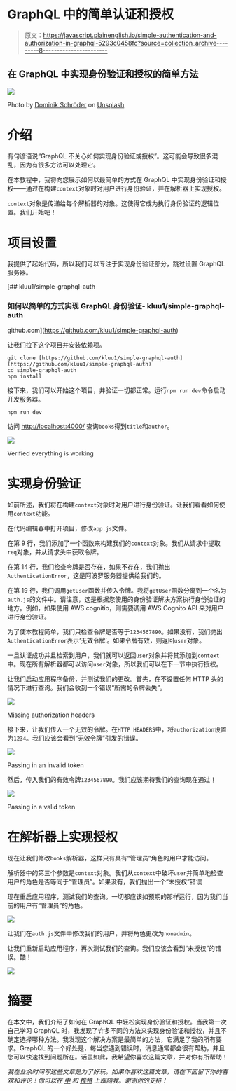 # GraphQL 中的简单认证和授权

> 原文：<https://javascript.plainenglish.io/simple-authentication-and-authorization-in-graphql-5293c0458fc?source=collection_archive---------8----------------------->

## 在 GraphQL 中实现身份验证和授权的简单方法

![](img/b43f37fd254e82fd2a44eefe840d0ae5.png)

Photo by [Dominik Schröder](https://unsplash.com/@wirhabenzeit?utm_source=medium&utm_medium=referral) on [Unsplash](https://unsplash.com?utm_source=medium&utm_medium=referral)

# 介绍

有句谚语说“GraphQL 不关心如何实现身份验证或授权”。这可能会导致很多混乱，因为有很多方法可以处理它。

在本教程中，我将向您展示如何以最简单的方式在 GraphQL 中实现身份验证和授权——通过在构建`context`对象时对用户进行身份验证，并在解析器上实现授权。

`context`对象是传递给每个解析器的对象。这使得它成为执行身份验证的逻辑位置。我们开始吧！

# 项目设置

我提供了起始代码，所以我们可以专注于实现身份验证部分，跳过设置 GraphQL 服务器。

[](https://github.com/kluu1/simple-graphql-auth) [## kluu1/simple-graphql-auth

### 如何以简单的方式实现 GraphQL 身份验证- kluu1/simple-graphql-auth

github.com](https://github.com/kluu1/simple-graphql-auth) 

让我们拉下这个项目并安装依赖项。

```
git clone [https://github.com/kluu1/simple-graphql-auth](https://github.com/kluu1/simple-graphql-auth)
cd simple-graphql-auth
npm install
```

接下来，我们可以开始这个项目，并验证一切都正常。运行`npm run dev`命令启动开发服务器。

```
npm run dev
```

访问 [http://localhost:4000/](http://localhost:4000/) 查询`books`得到`title`和`author`。

![](img/15d1f25cf90582d5d5240c340141dab8.png)

Verified everything is working

# 实现身份验证

如前所述，我们将在构建`context`对象时对用户进行身份验证。让我们看看如何使用`context`功能。

在代码编辑器中打开项目，修改`app.js`文件。

在第 9 行，我们添加了一个函数来构建我们的`context`对象。我们从请求中提取`req`对象，并从请求头中获取令牌。

在第 14 行，我们检查令牌是否存在，如果不存在，我们抛出`AuthenticationError`，这是阿波罗服务器提供给我们的。

在第 19 行，我们调用`getUser`函数并传入令牌。我将`getUser`函数分离到一个名为`auth.js`的文件中。请注意，这是根据您使用的身份验证解决方案执行身份验证的地方。例如，如果使用 AWS cognitio，则需要调用 AWS Cognito API 来对用户进行身份验证。

为了使本教程简单，我们只检查令牌是否等于`1234567890`。如果没有，我们抛出`AuthenticationError`表示‘无效令牌’。如果令牌有效，则返回`user`对象。

一旦认证成功并且检索到用户，我们就可以返回`user`对象并将其添加到`context`中。现在所有解析器都可以访问`user`对象，所以我们可以在下一节中执行授权。

让我们启动应用程序备份，并测试我们的更改。首先，在不设置任何 HTTP 头的情况下进行查询。我们会收到一个错误“所需的令牌丢失”。

![](img/477ef8c0ef55c1f0807c2bd85f5f0329.png)

Missing authorization headers

接下来，让我们传入一个无效的令牌。在`HTTP HEADERS`中，将`authorization`设置为`1234`。我们应该会看到“无效令牌”引发的错误。

![](img/c4a209a3fc2ebb428a0423715d1ad8f6.png)

Passing in an invalid token

然后，传入我们的有效令牌`1234567890`。我们应该期待我们的查询现在通过！

![](img/28cfc85394d77c93fb2e93d40297689e.png)

Passing in a valid token

# 在解析器上实现授权

现在让我们修改`books`解析器，这样只有具有“管理员”角色的用户才能访问。

解析器中的第三个参数是`context`对象。我们从`context`中破坏`user`并简单地检查用户的角色是否等同于“管理员”。如果没有，我们抛出一个“未授权”错误

现在重启应用程序，测试我们的查询。一切都应该如预期的那样运行，因为我们当前的用户有“管理员”的角色。

![](img/f7eeaaf2c0df445ff700dc194d435019.png)

让我们在`auth.js`文件中修改我们的用户，并将角色更改为`nonadmin`。

让我们重新启动应用程序，再次测试我们的查询。我们应该会看到“未授权”的错误。酷！

![](img/3700cd3def29b9454787a7301b142179.png)

# 摘要

在本文中，我们介绍了如何在 GraphQL 中轻松实现身份验证和授权。当我第一次自己学习 GraphQL 时，我发现了许多不同的方法来实现身份验证和授权，并且不确定选择哪种方法。我发现这个解决方案是最简单的方法，它满足了我的所有要求。GraphQL 的一个好处是，每当您遇到错误时，消息通常都会很有帮助，并且您可以快速找到问题所在。话虽如此，我希望你喜欢这篇文章，并对你有所帮助！

*我在业余时间写这些文章是为了好玩。如果你喜欢这篇文章，请在下面留下你的喜欢和评论！你可以在* [*中*](https://medium.com/@this.kevinluu) *和* [*推特*](https://twitter.com/kluu_10) *上跟随我。谢谢你的支持！*